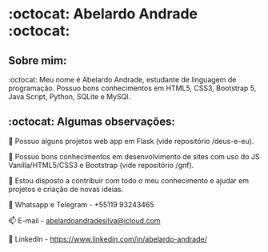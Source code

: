 #     :octocat: Abelardo Andrade :octocat:
##                                       Sobre mim:

:octocat: Meu nome é Abelardo Andrade, estudante de linguagem de programação. Possuo bons conhecimentos em HTML5, CSS3, Bootstrap 5, Java Script, Python, SQLite e MySQl.

##                             :octocat: Algumas observações:

:key: Possuo alguns projetos web app em Flask (vide repositório /deus-e-eu).

:key: Possuo bons conhecimentos em desenvolvimento de sites com uso do JS Vanilla/HTML5/CSS3 e Bootstrap (vide repositório /gnf).

:key: Estou disposto a contribuir com todo o meu conhecimento e ajudar em projetos e criação de novas ideias.

:iphone: Whatsapp e Telegram - +55119 93243465

:mailbox: E-mail - abelardoandradesilva@icloud.com

:link: LinkedIn - https://www.linkedin.com/in/abelardo-andrade/







